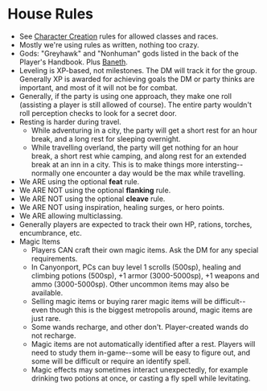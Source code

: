 # House Rules
- See [Character Creation](build.md) rules for allowed classes and races.
- Mostly we're using rules as written, nothing too crazy.
- Gods: "Greyhawk" and "Nonhuman" gods listed in the back of the Player's Handbook. Plus [Baneth](baneth.md).
- Leveling is XP-based, not milestones. The DM will track it for the group. Generally XP is awarded for achieving goals the DM or party thinks are important, and most of it will not be for combat.
- Generally, if the party is using one approach, they make one roll (assisting a player is still allowed of course). The entire party wouldn't roll perception checks to look for a secret door.
- Resting is harder during travel.
  - While adventuring in a city, the party will get a short rest for an hour break, and a long rest for sleeping overnight.
  - While travelling overland, the party will get nothing for an hour break, a short rest whie camping, and along rest for an extended break at an inn in a city. This is to make things more intersting--normally one encounter a day would be the max while travelling.
- We ARE using the optional **feat** rule. 
- We ARE NOT using the optional **flanking** rule.
- We ARE NOT using the optional **cleave** rule.
- We ARE NOT using inspiration, healing surges, or hero points.
- We ARE allowing multiclassing.
- Generally players are expected to track their own HP, rations, torches, encumbrance, etc.
- Magic Items
  - Players CAN craft their own magic items. Ask the DM for any special requirements.
  - In Canyonport, PCs can buy level 1 scrolls (500sp), healing and climbing potions (500sp), +1 armor (3000-5000sp), +1 weapons and ammo (3000-5000sp). Other uncommon items may also be available.
  - Selling magic items or buying rarer magic items will be difficult--even though this is the biggest metropolis around, magic items are just rare.
  - Some wands recharge, and other don't. Player-created wands do not recharge.
  - Magic items are not automatically identified after a rest. Players will need to study them in-game--some will be easy to figure out, and some will be difficult or require an identify spell.
  - Magic effects may sometimes interact unexpectedly, for example drinking two potions at once, or casting a fly spell while levitating.
